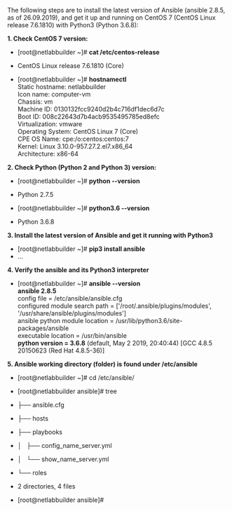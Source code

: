 The following steps are to install the latest version of Ansible (ansible 2.8.5, as of 26.09.2019), and get it up and running on CentOS 7 (CentOS Linux release 7.6.1810) with Python3 (Python 3.6.8):

**1. Check CentOS 7 version:**
   * [root@netlabbuilder ~]# **cat /etc/centos-release**  
   * CentOS Linux release 7.6.1810 (Core)

   * [root@netlabbuilder ~]# **hostnamectl**  
   Static hostname: netlabbuilder  
         Icon name: computer-vm  
           Chassis: vm  
        Machine ID: 0130132fcc9240d2b4c716df1dec6d7c  
           Boot ID: 008c22643d7b4acb9535495785ed8efc  
    Virtualization: vmware  
  Operating System: CentOS Linux 7 (Core)  
       CPE OS Name: cpe:/o:centos:centos:7  
            Kernel: Linux 3.10.0-957.27.2.el7.x86_64  
      Architecture: x86-64  
      
**2. Check Python (Python 2 and Python 3) version:**

   * [root@netlabbuilder ~]# **python --version**  
   * Python 2.7.5

   * [root@netlabbuilder ~]# **python3.6 --version**  
   * Python 3.6.8

**3. Install the latest version of Ansible and get it running with Python3**

   * [root@netlabbuilder ~]# **pip3 install ansible**  
   * ...

**4. Verify the ansible and its Python3 interpreter**

   * [root@netlabbuilder ~]# **ansible --version**  
  **ansible 2.8.5**  
  config file = /etc/ansible/ansible.cfg  
  configured module search path = ['/root/.ansible/plugins/modules', '/usr/share/ansible/plugins/modules']  
  ansible python module location = /usr/lib/python3.6/site-packages/ansible  
  executable location = /usr/bin/ansible  
  **python version = 3.6.8** (default, May  2 2019, 20:40:44) [GCC 4.8.5 20150623 (Red Hat 4.8.5-36)]  
  
**5. Ansible working directory (folder) is found under /etc/ansible**

   * [root@netlabbuilder ~]# cd /etc/ansible/  
   * [root@netlabbuilder ansible]# tree  
   * ├── ansible.cfg
   * ├── hosts
   * ├── playbooks
   * │   ├── config_name_server.yml
   * │   └── show_name_server.yml
   * └── roles

   * 2 directories, 4 files
   * [root@netlabbuilder ansible]#
